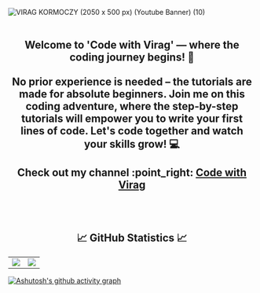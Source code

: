 ![VIRAG KORMOCZY (2050 x 500 px) (Youtube Banner) (10)](https://github.com/virag-ky/virag-ky/assets/79658534/5a47a954-2bf3-4916-b33d-19ca5451350d)
<br>
<br>
<h2 align="center"> 
Welcome to 'Code with Virag' — where the coding journey begins! 🚀 
 <br>
 <br>
No prior experience is needed – the tutorials are made for absolute beginners. Join me on this coding adventure, where the step-by-step tutorials will empower you to write your first lines of code. Let's code together and watch your skills grow! 💻
<br>
<br>Check out my channel :point_right: <a href="https://www.youtube.com/@virag-ky">Code with Virag</a> 
</h2>
<br>
<br>
<h2 align="center">
 📈 GitHub Statistics 📈
</h2>
<div><table><tr><td width="50%"><img src="https://github-readme-stats.vercel.app/api?username=virag-ky&show_icons=true&include_all_commits=true&hide_border=true&title_color=8c52ff&icon_color=fff6a8&text_color=fea8ff&bg_color=000"></td><td width="50%"><img src="https://github-readme-streak-stats.herokuapp.com?user=virag-ky&hide_border=true&ring=8c52ff&sideNums=fea8ff&stroke=fff6a8&background=000&sideLabels=fff6a8&dates=8c52ff&fire=fff6a8&currStreakLabel=fff6a8&currStreakNum=ffaaff&date_format=M%20j%5B%2C%20Y%5D"></td></tr></table></div>


[![Ashutosh's github activity graph](https://github-readme-activity-graph.vercel.app/graph?username=virag-ky&bg_color=000&color=fff6a8&line=8c52ff&point=fff6a8&area=true&hide_border=true)](https://github.com/ashutosh00710/github-readme-activity-graph)

